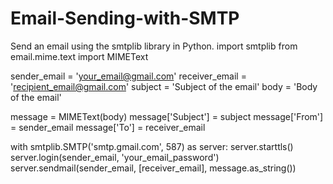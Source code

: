 # Email-Sending-with-SMTP
 Send an email using the smtplib library in Python.
import smtplib
from email.mime.text import MIMEText

sender_email = 'your_email@gmail.com'
receiver_email = 'recipient_email@gmail.com'
subject = 'Subject of the email'
body = 'Body of the email'

message = MIMEText(body)
message['Subject'] = subject
message['From'] = sender_email
message['To'] = receiver_email

with smtplib.SMTP('smtp.gmail.com', 587) as server:
    server.starttls()
    server.login(sender_email, 'your_email_password')
    server.sendmail(sender_email, [receiver_email], message.as_string())
